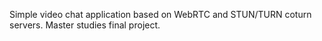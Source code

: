 Simple video chat application based on WebRTC and STUN/TURN coturn servers.
Master studies final project.
